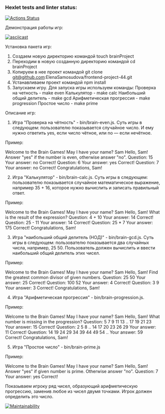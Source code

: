 ### Hexlet tests and linter status:
[![Actions Status](https://github.com/ElenaSamosudova/frontend-project-44/actions/workflows/hexlet-check.yml/badge.svg)](https://github.com/ElenaSamosudova/frontend-project-44/actions)

Демонстрация работы игр:

[![asciicast](https://asciinema.org/a/ezhkrksIrlEzfX0csf1NS87f7.svg)](https://asciinema.org/a/ezhkrksIrlEzfX0csf1NS87f7)

Установка пакета игр:
1. Создаем новую директорию командой touch brainProject
2. Переходим в новую созданную директорию командой cd brainProject
3. Копируем в нее проект командой git clone git@github.com:ElenaSamosudova/frontend-project-44.git
4. Устанавливаем проект командой npm install
5. Запускаем игру. Для запуска игры используем команды:
Проверка на четность - make even
Калькулятор - make calc
Наибольший общий делитель - make gcd
Арифметическая прогрессия - make progression
Простое число - make prime

Описание игр:
1. Игра "Проверка на чётность" - bin/brain-even.js.
Суть игры в следующем: пользователю показывается случайное число. И ему нужно ответить yes, если число чётное, или no — если нечётное.

Пример:

Welcome to the Brain Games!
May I have your name? Sam
Hello, Sam!
Answer "yes" if the number is even, otherwise answer "no".
Question: 15
Your answer: no
Correct!
Question: 6
Your answer: yes
Correct!
Question: 7
Your answer: no
Correct!
Congratulations, Sam!

2. Игра "Калькулятор" - bin/brain-calc.js. Суть игры в следующем: пользователю показывается случайное математическое выражение, например 35 + 16, которое нужно вычислить и записать правильный ответ.

Пример:

Welcome to the Brain Games!
May I have your name? Sam
Hello, Sam!
What is the result of the expression?
Question: 4 + 10
Your answer: 14
Correct!
Question: 25 - 11
Your answer: 14
Correct!
Question: 25 * 7
Your answer: 175
Correct!
Congratulations, Sam!

3. Игра "наибольший общий делитель (НОД)" - bin/brain-gcd.js. Суть игры в следующем: пользователю показывается два случайных числа, например, 25 50. Пользователь должен вычислить и ввести наибольший общий делитель этих чисел.

Пример:

Welcome to the Brain Games!
May I have your name? Sam
Hello, Sam!
Find the greatest common divisor of given numbers.
Question: 25 50
Your answer: 25
Correct!
Question: 100 52
Your answer: 4
Correct!
Question: 3 9
Your answer: 3
Correct!
Congratulations, Sam!

4. Игра "Арифметическая прогрессия" - bin/brain-progression.js.

Пример:

Welcome to the Brain Games!
May I have your name? Sam
Hello, Sam!
What number is missing in the progression?
Question: 5 7 9 11 13 .. 17 19 21 23
Your answer: 15
Correct!
Question: 2 5 8 .. 14 17 20 23 26 29
Your answer: 11
Correct!
Question: 14 19 24 29 34 39 44 49 54 ..
Your answer: 59
Correct!
Congratulations, Sam!

5. Игра "Простое число" - bin/brain-prime.js

Пример:

Welcome to the Brain Games!
May I have your name? Sam
Hello, Sam!
Answer "yes" if given number is prime. Otherwise answer "no".
Question: 7
Your answer: yes
Correct!

Показываем игроку ряд чисел, образующий арифметическую прогрессию, заменив любое из чисел двумя точками. Игрок должен определить это число.

[![Maintainability](https://api.codeclimate.com/v1/badges/4519834c0908d67ff2c7/maintainability)](https://codeclimate.com/github/ElenaSamosudova/frontend-project-44/maintainability)